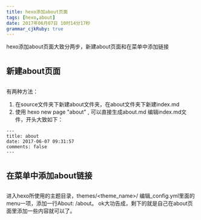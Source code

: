 ```yaml
---
title: hexo添加about页面 
tags: [hexo,about]
date: 2017年06月07日 10时14分17秒
grammar_cjkRuby: true
---
```

hexo添加about页面大致分两步，新建about页面和在菜单中添加链接
# <h2> 新建about页面<h2>
有两种方法：

 1. 在source文件夹下新建about文件夹，在about文件夹下新建index.md
 2. 使用 hexo new page "about" , 可以直接生成about.md
 编辑index.md文件，开头大致如下：
 

``` stylus
---
title: about
date: 2017-06-07 09:31:57
comments: false
---
```
<!--more-->
# <h2>在菜单中添加about链接<h2>
进入hexo所使用的主题目录，themes/<theme_name>/ 编辑_config.yml里面的menu一项，添加一行About: /about。
ok大功告成，剩下的就是自己在about页面里添加一些内容就可以了。

